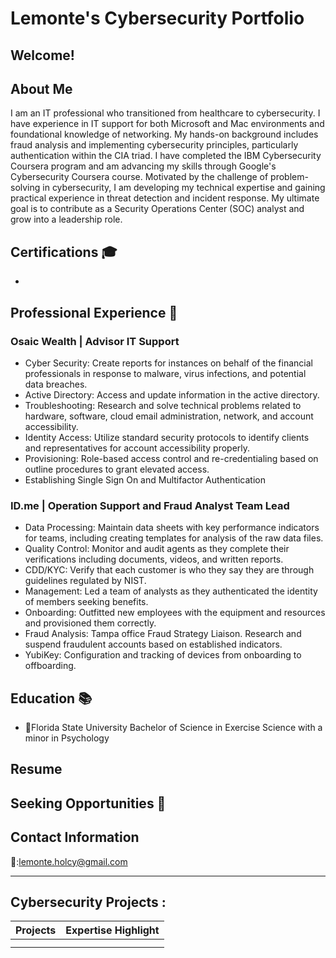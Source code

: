 
<h1> Lemonte's Cybersecurity Portfolio<a></a> </h1>

## Welcome! 


## About Me 
<p>I am an IT professional who transitioned from healthcare to cybersecurity. I have experience in IT support for both Microsoft and Mac environments and foundational knowledge of networking. My hands-on background includes fraud analysis and implementing cybersecurity principles, particularly authentication within the CIA triad. I have completed the IBM Cybersecurity Coursera program and am advancing my skills through Google's Cybersecurity Coursera course.
Motivated by the challenge of problem-solving in cybersecurity, I am developing my technical expertise and gaining practical experience in threat detection and incident response. My ultimate goal is to contribute as a Security Operations Center (SOC) analyst and grow into a leadership role.</p>


## Certifications 🎓
-


## Professional Experience 💼

### Osaic Wealth | Advisor IT Support
- Cyber Security: Create reports for instances on behalf of the financial professionals in response to malware, virus infections, and potential data breaches.
- Active Directory: Access and update information in the active directory.
- Troubleshooting: Research and solve technical problems related to hardware, software, cloud email administration, network, and account accessibility.
- Identity Access: Utilize standard security protocols to identify clients and representatives for account accessibility properly.
- Provisioning: Role-based access control and re-credentialing based on outline procedures to grant elevated access.
- Establishing Single Sign On and Multifactor Authentication



### ID.me | Operation Support and Fraud Analyst Team Lead
-	Data Processing: Maintain data sheets with key performance indicators for teams, including creating templates for analysis of the raw data files. 
-	Quality Control: Monitor and audit agents as they complete their verifications including documents, videos, and written reports. 
-	CDD/KYC: Verify that each customer is who they say they are through guidelines regulated by NIST. 
-	Management: Led a team of analysts as they authenticated the identity of members seeking benefits. 
-	Onboarding: Outfitted new employees with the equipment and resources and provisioned them correctly. 
-	Fraud Analysis: Tampa office Fraud Strategy Liaison. Research and suspend fraudulent accounts based on established indicators. 
-	YubiKey: Configuration and tracking of devices from onboarding to offboarding.



## Education 📚

- 🍢Florida State University Bachelor of Science in Exercise Science with a minor in Psychology


## Resume



## Seeking Opportunities 🌟


## Contact Information
📧:lemonte.holcy@gmail.com

---
<h2>Cybersecurity Projects :</h2>
  
| Projects  | Expertise Highlight |
| --- | --- |
|  | |
|   | |


